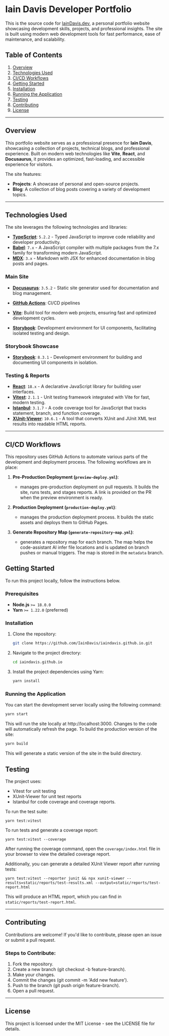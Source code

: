 # Iain Davis Developer Portfolio

This is the source code for [IainDavis.dev](https://iaindavis.dev), a personal portfolio website showcasing development skills, projects, and professional insights. The site is built using modern web development tools for fast performance, ease of maintenance, and scalability.

## Table of Contents

1. [Overview](#overview)
2. [Technologies Used](#technologies-used)
3. [CI/CD Workflows](#cicd-workflows)
4. [Getting Started](#getting-started)
5. [Installation](#installation)
6. [Running the Application](#running-the-application)
7. [Testing](#testing)
8. [Contributing](#contributing)
9. [License](#license)

---

## Overview

This portfolio website serves as a professional presence for **Iain Davis**, showcasing a collection of projects, technical blogs, and professional experience. Built on modern web technologies like **Vite**, **React**, and **Docusaurus**, it provides an optimized, fast-loading, and accessible experience for visitors.

The site features:
<!-- - **About Me**: Background, skills, and professional journey. We'll add this back once there's something more substantial in place here. -->
- **Projects**: A showcase of personal and open-source projects.
- **Blog**: A collection of blog posts covering a variety of development topics.
<!-- - **Resume**: Downloadable resume for prospective clients or employers. Ditto this. No resume yet. -->
  
---

## Technologies Used

The site leverages the following technologies and libraries:

- **[TypeScript](https://www.typescriptlang.org/)**: `5.2.2` - Typed JavaScript to improve code reliability and developer productivity.
- **[Babel](https://babeljs.io/)**: `7.x` - A JavaScript compiler with multiple packages from the 7.x family for transforming modern JavaScript.
- **[MDX](https://mdxjs.com/)**: `3.x` - Markdown with JSX for enhanced documentation in blog posts and pages.

### Main Site
- **[Docusaurus](https://docusaurus.io/)**: `3.5.2` - Static site generator used for documentation and blog management.
- **[GitHub Actions](https://github.com/features/actions)**: CI/CD pipelines

- **[Vite](https://vitejs.dev/)**: Build tool for modern web projects, ensuring fast and optimized development cycles.
- **[Storybook](https://storybook.js.org/)**: Development environment for UI components, facilitating isolated testing and design.

### Storybook Showcase
- **[Storybook](https://storybook.js.org/)**: `8.3.1` - Development environment for building and documenting UI components in isolation.

### Testing & Reports
- **[React](https://reactjs.org/)**: `18.x` - A declarative JavaScript library for building user interfaces.
- **[Vitest](https://vitest.dev/)**: `2.1.1` - Unit testing framework integrated with Vite for fast, modern testing.
- **[Istanbul](https://istanbul.js.org/)**: `3.1.7` - A code coverage tool for JavaScript that tracks statement, branch, and function coverage.
- **[XUnit-Viewer](https://www.npmjs.com/package/xunit-viewer)**: `10.6.1` - A tool that converts XUnit and JUnit XML test results into readable HTML reports.
  
---
## CI/CD Workflows

This repository uses GitHub Actions to automate various parts of the development and deployment process. The following workflows are in place:

1. **Pre-Production Deployment (`preview-deploy.yml`)**:
   - manages pre-production deployment on pull requests. It builds the site, runs tests, and stages reports. A link is provided on the PR when the preview environment is ready.

2. **Production Deployment (`production-deploy.yml`)**:
   - manages the production deployment process. It builds the static assets and deploys them to GitHub Pages.

3. **Generate Repository Map (`generate-repository-map.yml`)**:
   - generates a repository map for each branch. The map helps the code-assistant AI infer file locations and is updated on branch pushes or manual triggers. The map is stored in the `metadata` branch.

## Getting Started

To run this project locally, follow the instructions below.

### Prerequisites

- **Node.js** `>= 18.0.0`
- **Yarn** `>= 1.22.0` (preferred)

### Installation

1. Clone the repository:

   ```bash
   git clone https://github.com/IainDavis/iaindavis.github.io.git
   ```
2. Navigate to the project directory:

   ```bash
   cd iaindavis.github.io
   ```
3. Install the project dependencies using Yarn:


   ```bash
   yarn install
   ```

### Running the Application
You can start the development server locally using the following command:

```bash
yarn start
```
This will run the site locally at http://localhost:3000. Changes to the code will automatically refresh the page.
To build the production version of the site:

```bash
yarn build
```
This will generate a static version of the site in the build directory.

## Testing
The project uses:
* Vitest for unit testing
* XUnit-Viewer for unit test reports
* Istanbul for code coverage and coverage reports.

To run the test suite:

```
yarn test:vitest
```

To run tests and generate a coverage report:

```
yarn test:vitest --coverage
```

After running the coverage command, open the `coverage/index.html` file in your browser to view the detailed coverage report.

Additionally, you can generate a detailed XUnit Viewer report after running tests:

```
yarn test:vitest --reporter junit && npx xunit-viewer --results=static/reports/test-results.xml --output=static/reports/test-report.html
```

This will produce an HTML report, which you can find in `static/reports/test-report.html`.

---

## Contributing
Contributions are welcome! If you'd like to contribute, please open an issue or submit a pull request.

### Steps to Contribute:
1. Fork the repository.
2. Create a new branch (git checkout -b feature-branch).
3. Make your changes.
4. Commit the changes (git commit -m 'Add new feature').
5. Push to the branch (git push origin feature-branch).
6. Open a pull request.

---

## License
This project is licensed under the MIT License - see the LICENSE file for details.
